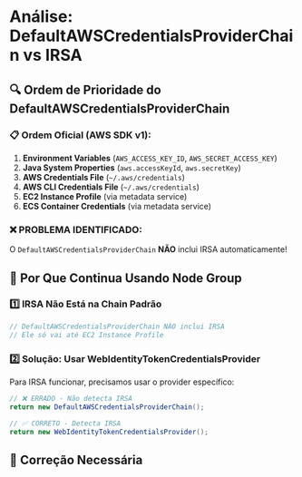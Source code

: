 # Análise: DefaultAWSCredentialsProviderChain vs IRSA

## 🔍 Ordem de Prioridade do DefaultAWSCredentialsProviderChain

### **📋 Ordem Oficial (AWS SDK v1):**

1. **Environment Variables** (`AWS_ACCESS_KEY_ID`, `AWS_SECRET_ACCESS_KEY`)
2. **Java System Properties** (`aws.accessKeyId`, `aws.secretKey`)
3. **AWS Credentials File** (`~/.aws/credentials`)
4. **AWS CLI Credentials File** (`~/.aws/credentials`)
5. **EC2 Instance Profile** (via metadata service)
6. **ECS Container Credentials** (via metadata service)

### **❌ PROBLEMA IDENTIFICADO:**

O `DefaultAWSCredentialsProviderChain` **NÃO** inclui IRSA automaticamente! 

## 🚨 Por Que Continua Usando Node Group

### **1️⃣ IRSA Não Está na Chain Padrão**
```java
// DefaultAWSCredentialsProviderChain NÃO inclui IRSA
// Ele só vai até EC2 Instance Profile
```

### **2️⃣ Solução: Usar WebIdentityTokenCredentialsProvider**

Para IRSA funcionar, precisamos usar o provider específico:

```java
// ❌ ERRADO - Não detecta IRSA
return new DefaultAWSCredentialsProviderChain();

// ✅ CORRETO - Detecta IRSA
return new WebIdentityTokenCredentialsProvider();
```

## 🔧 Correção Necessária
 